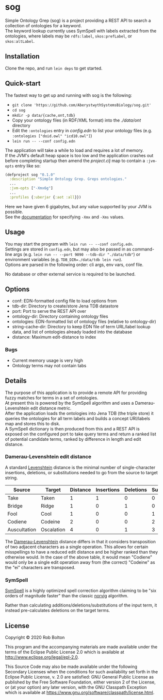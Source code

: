 # sog
Simple Ontology Grep (sog) is a project providing a REST API to search a collection of ontologies for a keyword.  
The keyword lookup currently uses SymSpell with labels extracted from the ontologies, where labels may be `rdfs:label`, `skos:prefLabel`, or `skos:altLabel`.  


## Installation

Clone the repo, and run `lein deps` to get started.  
## Quick-start

The fastest way to get up and running with sog is the following:
* `git clone 'https://github.com/AberystwythSystemsBiology/sog.git'`
* `cd sog`
* `mkdir -p data/{cache,ont,tdb}`
* Copy your ontology files (in RDF/XML format) into the *./data/ont* directory
* Edit the `:ontologies` entry in *config.edn* to list your ontology files (e.g. `:ontologies ["doid.owl" "icd10.owl"]`)
* `lein run -- --conf config.edn`

The application will take a while to load and requires a lot of memory.  
If the JVM's default heap space is too low and the application crashes out before completing startup then amend the *project.clj* map to contain a `:jvm-opts` entry like so:
```clj
(defproject sog "0.1.0"
  :description "Simple Ontology Grep. Greps ontologies."
  ...
  :jvm-opts ["-Xmx6g"]
  ...
  :profiles {:uberjar {:aot :all}})
```
Here we have given 6 gigabytes, but any value supported by your JVM is possible.  
See the [documentation](https://docs.oracle.com/cd/E13150_01/jrockit_jvm/jrockit/jrdocs/refman/optionX.html) for specifying `-Xmx` and `-Xms` values.
## Usage

You may start the program with `lein run -- --conf config.edn`.  
Settings are stored in `config.edn`, but may also be passed in as command-line args (e.g. `lein run -- --port 9090 --tdb-dir "./data/tdb"`) or environment variables (e.g. `TDB_DIR=./data/tdb lein run`).  
Options are parsed in the following order: cli args, env vars, conf file.  

No database or other external service is required to be launched.
## Options

- conf: EDN-formatted config file to load options from
- tdb-dir: Directory to create/store Jena TDB datastore
- port: Port to serve the REST API over
- ontology-dir: Directory containing ontology files
- ontologies: EDN-formatted list of ontology files (relative to ontology-dir)
- string-cache-dir: Directory to keep EDN file of term URL/label lookup data, and list of ontologies already loaded into the database
- distance: Maximum edit-distance to index

### Bugs

- Current memory usage is very high
- Ontology terms may not contain tabs

## Details

The purpose of this application is to provide a remote API for providing fuzzy matches for terms in a set of ontologies.  
At present this is powered by the SymSpell algorithm and uses a Damerau-Levenshtein edit distance metric.  
After the application loads the ontologies into Jena TDB (the triple store) it queries the ontologies for all term labels and builds a concept URI/labels map and stores this to disk.  
A SymSpell dictionary is then produced from this and a REST API is exposed on the configured port to take query terms and return a ranked list of potential candidate terms, ranked by difference in length and edit distance.

### Damerau-Levenshtein edit distance

A standard [Levenshtein](https://en.wikipedia.org/wiki/Levenshtein_distance) distance is the minimal number of single-character insertions, deletions, or substitutions needed to go from the source to target string.  

| Source | Target | Distance | Insertions | Deletions | Substitutions
| --- | --- | --- | --- | --- | ---
| Take | Taken | 1 | 1 | 0 | 0
| Bridge | Ridge | 1 | 0 | 1 | 0
| Fool | Cool | 1 | 0 | 0 | 1
| Codiene | Codeine | 2 | 0 | 0 | 2
| Auscultation | Oscalation | 4 | 0 | 1 | 3

The [Damerau-Levenshtein](https://en.wikipedia.org/wiki/Damerau%E2%80%93Levenshtein_distance) distance differs in that it considers transposition of two adjacent characters as a single operation.
This allows for certain misspellings to have a reduced edit distance and be higher ranked than they otherwise would.
In the case of the above table, it would mean "Codiene" would only be a single edit operation away from (the correct) "Codeine" as the "ei" characters are transposed.

### SymSpell

[SymSpell](https://github.com/wolfgarbe/symspell) is a highly optimized spell correction algorithm claiming to be "six orders of magnitude faster" than the classic [norvig](https://norvig.com/spell-correct.html) algorithm.  

Rather than calculating additions/deletions/substitutions of the input term, it instead pre-calculates deletions on the target terms.
## License

Copyright © 2020 Rob Bolton

This program and the accompanying materials are made available under the
terms of the Eclipse Public License 2.0 which is available at
http://www.eclipse.org/legal/epl-2.0.

This Source Code may also be made available under the following Secondary
Licenses when the conditions for such availability set forth in the Eclipse
Public License, v. 2.0 are satisfied: GNU General Public License as published by
the Free Software Foundation, either version 2 of the License, or (at your
option) any later version, with the GNU Classpath Exception which is available
at https://www.gnu.org/software/classpath/license.html.
